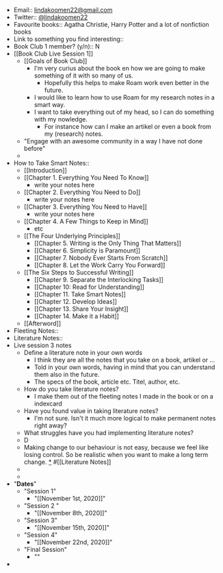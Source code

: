 - Email:: lindakoomen22@gmail.com
- Twitter:: [@lindakoomen22](https://twitter.com/lindakoomen22)
- Favourite books:: Agatha Christie, Harry Potter and a lot of nonfiction books
- Link to something you find interesting::
- Book Club 1 member? (y/n):: N
- [[Book Club Live Session 1]]
    - [[Goals of Book Club]]
        - I'm very curius about the book en how we are going to make something of it with so many of us.
            - Hopefully this helps to make Roam work even better in the future.
        - I would like to learn how to use Roam for my research notes in a smart way.
        - I want to take everything out of my head, so I can do something with my nowledge.
            - For instance how can I make an artikel or even a book from my (research) notes.
    - "Engage with an awesome community in a way I have not done before"
    - 
- How to Take Smart Notes::
    - [[Introduction]]
    - [[Chapter 1. Everything You Need To Know]]
        - write your notes here 
    - [[Chapter 2. Everything You Need to Do]]
        - write your notes here 
    - [[Chapter 3. Everything You Need to Have]]
        - write your notes here 
    - [[Chapter 4. A Few Things to Keep in Mind]]
        - etc 
    - [[The Four Underlying Principles]]
        - [[Chapter 5. Writing is the Only Thing That Matters]]
        - [[Chapter 6. Simplicity is Paramount]]
        - [[Chapter 7. Nobody Ever Starts From Scratch]]
        - [[Chapter 8. Let the Work Carry You Forward]]
    - [[The Six Steps to Successful Writing]]
        - [[Chapter 9. Separate the Interlocking Tasks]]
        - [[Chapter 10: Read for Understanding]]
        - [[Chapter 11. Take Smart Notes]]
        - [[Chapter 12. Develop Ideas]]  
        - [[Chapter 13. Share Your Insight]]
        - [[Chapter 14. Make it a Habit]]
    - [[Afterword]]
- Fleeting Notes:: 
- Literature Notes::
- Live session 3 notes
    - Define a literature note in your own words
        - I think they are all the notes that you take on a book, artikel or ...
        - Told in your own words, having in mind that you can understand them also in the future.
        - The specs of the book, article etc. Titel, author, etc.
    - How do you take literature notes?
        - I make them out of the fleeting notes I made in the book or on a indexcard
    - Have you found value in taking literature notes?
        - I'm not sure. Isn't it much more logical to make permanent notes right away?
    - What struggles have you had implementing literature notes?
    - D
    - Making change to our behaviour is not easy, because we feel like losing control. So be realistic when you want to make a long term change. [*](((x5hx3y9ay))) #[[Literature Notes]]
    - 
    - 
- "**Dates**"
    - "Session 1"
        - "[[November 1st, 2020]]"
    - "Session 2 "
        - "[[November 8th, 2020]]"
    - "Session 3"
        - "[[November 15th, 2020]]"
    - "Session 4"
        - "[[November 22nd, 2020]]"
    - "Final Session"
        - ""
- 
